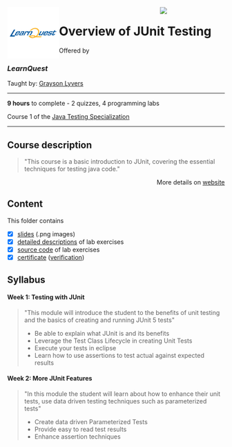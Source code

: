 <a href="https://www.coursera.org/learn/j-unit-testing">
  <img src="/img/Java_Testing_logo.avif" width="150" align="right">
</a>

<img src="/img/LearnQuest_logo.png" width="120" align="left">

# Overview of JUnit Testing

Offered by 
### *LearnQuest*

Taught by: [Grayson Lyvers](https://www.coursera.org/instructor/~80014260)

---

**9 hours** to complete - 2 quizzes, 4 programming labs

Course 1 of the [Java Testing Specialization](../) 

---

## Course description

>"This course is a basic introduction to JUnit, covering the essential techniques for testing java code."

<p align="right">More details on <a href="https://www.coursera.org/learn/j-unit-testing">website</a></p>

## Content
This folder contains 
- [x] [slides](./Slides/README.md) (.png images)
- [x] [detailed descriptions](./Labs) of lab exercises
- [x] [source code](./Codes/StudentWork/solutions) of lab exercises
- [x] [certificate](./Coursera_Certificate) ([verification](https:))

## Syllabus

#### Week 1: Testing with JUnit

>"This module will introduce the student to the benefits of unit testing and the basics of creating and running JUnit 5 tests"
>- Be able to explain what JUnit is and its benefits
>- Leverage the Test Class Lifecycle in creating Unit Tests
>- Execute your tests in eclipse
>- Learn how to use assertions to test actual against expected results

#### Week 2: More JUnit Features

>"In this module the student will learn about how to enhance their unit tests, use data driven testing techniques such as parameterized tests"
>- Create data driven Parameterized Tests
>- Provide easy to read test results
>- Enhance assertion techniques

